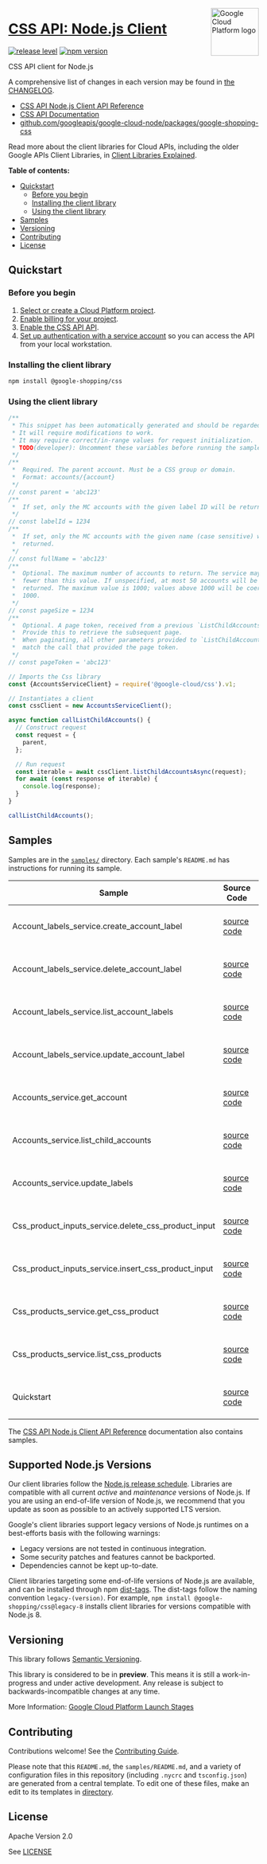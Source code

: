 [//]: # "This README.md file is auto-generated, all changes to this file will be lost."
[//]: # "To regenerate it, use `python -m synthtool`."
<img src="https://avatars2.githubusercontent.com/u/2810941?v=3&s=96" alt="Google Cloud Platform logo" title="Google Cloud Platform" align="right" height="96" width="96"/>

# [CSS API: Node.js Client](https://github.com/googleapis/google-cloud-node/tree/main/packages/google-shopping-css)

[![release level](https://img.shields.io/badge/release%20level-preview-yellow.svg?style=flat)](https://cloud.google.com/terms/launch-stages)
[![npm version](https://img.shields.io/npm/v/@google-shopping/css.svg)](https://www.npmjs.org/package/@google-shopping/css)




CSS API client for Node.js


A comprehensive list of changes in each version may be found in
[the CHANGELOG](https://github.com/googleapis/google-cloud-node/tree/main/packages/google-shopping-css/CHANGELOG.md).

* [CSS API Node.js Client API Reference][client-docs]
* [CSS API Documentation][product-docs]
* [github.com/googleapis/google-cloud-node/packages/google-shopping-css](https://github.com/googleapis/google-cloud-node/tree/main/packages/google-shopping-css)

Read more about the client libraries for Cloud APIs, including the older
Google APIs Client Libraries, in [Client Libraries Explained][explained].

[explained]: https://cloud.google.com/apis/docs/client-libraries-explained

**Table of contents:**


* [Quickstart](#quickstart)
  * [Before you begin](#before-you-begin)
  * [Installing the client library](#installing-the-client-library)
  * [Using the client library](#using-the-client-library)
* [Samples](#samples)
* [Versioning](#versioning)
* [Contributing](#contributing)
* [License](#license)

## Quickstart

### Before you begin

1.  [Select or create a Cloud Platform project][projects].
1.  [Enable billing for your project][billing].
1.  [Enable the CSS API API][enable_api].
1.  [Set up authentication with a service account][auth] so you can access the
    API from your local workstation.

### Installing the client library

```bash
npm install @google-shopping/css
```


### Using the client library

```javascript
/**
 * This snippet has been automatically generated and should be regarded as a code template only.
 * It will require modifications to work.
 * It may require correct/in-range values for request initialization.
 * TODO(developer): Uncomment these variables before running the sample.
 */
/**
 *  Required. The parent account. Must be a CSS group or domain.
 *  Format: accounts/{account}
 */
// const parent = 'abc123'
/**
 *  If set, only the MC accounts with the given label ID will be returned.
 */
// const labelId = 1234
/**
 *  If set, only the MC accounts with the given name (case sensitive) will be
 *  returned.
 */
// const fullName = 'abc123'
/**
 *  Optional. The maximum number of accounts to return. The service may return
 *  fewer than this value. If unspecified, at most 50 accounts will be
 *  returned. The maximum value is 1000; values above 1000 will be coerced to
 *  1000.
 */
// const pageSize = 1234
/**
 *  Optional. A page token, received from a previous `ListChildAccounts` call.
 *  Provide this to retrieve the subsequent page.
 *  When paginating, all other parameters provided to `ListChildAccounts` must
 *  match the call that provided the page token.
 */
// const pageToken = 'abc123'

// Imports the Css library
const {AccountsServiceClient} = require('@google-cloud/css').v1;

// Instantiates a client
const cssClient = new AccountsServiceClient();

async function callListChildAccounts() {
  // Construct request
  const request = {
    parent,
  };

  // Run request
  const iterable = await cssClient.listChildAccountsAsync(request);
  for await (const response of iterable) {
    console.log(response);
  }
}

callListChildAccounts();

```



## Samples

Samples are in the [`samples/`](https://github.com/googleapis/google-cloud-node/tree/main/packages/google-shopping-css/samples) directory. Each sample's `README.md` has instructions for running its sample.

| Sample                      | Source Code                       | Try it |
| --------------------------- | --------------------------------- | ------ |
| Account_labels_service.create_account_label | [source code](https://github.com/googleapis/google-cloud-node/blob/main/packages/google-shopping-css/samples/generated/v1/account_labels_service.create_account_label.js) | [![Open in Cloud Shell][shell_img]](https://console.cloud.google.com/cloudshell/open?git_repo=https://github.com/googleapis/google-cloud-node&page=editor&open_in_editor=packages/google-shopping-css/samples/generated/v1/account_labels_service.create_account_label.js,packages/google-shopping-css/samples/README.md) |
| Account_labels_service.delete_account_label | [source code](https://github.com/googleapis/google-cloud-node/blob/main/packages/google-shopping-css/samples/generated/v1/account_labels_service.delete_account_label.js) | [![Open in Cloud Shell][shell_img]](https://console.cloud.google.com/cloudshell/open?git_repo=https://github.com/googleapis/google-cloud-node&page=editor&open_in_editor=packages/google-shopping-css/samples/generated/v1/account_labels_service.delete_account_label.js,packages/google-shopping-css/samples/README.md) |
| Account_labels_service.list_account_labels | [source code](https://github.com/googleapis/google-cloud-node/blob/main/packages/google-shopping-css/samples/generated/v1/account_labels_service.list_account_labels.js) | [![Open in Cloud Shell][shell_img]](https://console.cloud.google.com/cloudshell/open?git_repo=https://github.com/googleapis/google-cloud-node&page=editor&open_in_editor=packages/google-shopping-css/samples/generated/v1/account_labels_service.list_account_labels.js,packages/google-shopping-css/samples/README.md) |
| Account_labels_service.update_account_label | [source code](https://github.com/googleapis/google-cloud-node/blob/main/packages/google-shopping-css/samples/generated/v1/account_labels_service.update_account_label.js) | [![Open in Cloud Shell][shell_img]](https://console.cloud.google.com/cloudshell/open?git_repo=https://github.com/googleapis/google-cloud-node&page=editor&open_in_editor=packages/google-shopping-css/samples/generated/v1/account_labels_service.update_account_label.js,packages/google-shopping-css/samples/README.md) |
| Accounts_service.get_account | [source code](https://github.com/googleapis/google-cloud-node/blob/main/packages/google-shopping-css/samples/generated/v1/accounts_service.get_account.js) | [![Open in Cloud Shell][shell_img]](https://console.cloud.google.com/cloudshell/open?git_repo=https://github.com/googleapis/google-cloud-node&page=editor&open_in_editor=packages/google-shopping-css/samples/generated/v1/accounts_service.get_account.js,packages/google-shopping-css/samples/README.md) |
| Accounts_service.list_child_accounts | [source code](https://github.com/googleapis/google-cloud-node/blob/main/packages/google-shopping-css/samples/generated/v1/accounts_service.list_child_accounts.js) | [![Open in Cloud Shell][shell_img]](https://console.cloud.google.com/cloudshell/open?git_repo=https://github.com/googleapis/google-cloud-node&page=editor&open_in_editor=packages/google-shopping-css/samples/generated/v1/accounts_service.list_child_accounts.js,packages/google-shopping-css/samples/README.md) |
| Accounts_service.update_labels | [source code](https://github.com/googleapis/google-cloud-node/blob/main/packages/google-shopping-css/samples/generated/v1/accounts_service.update_labels.js) | [![Open in Cloud Shell][shell_img]](https://console.cloud.google.com/cloudshell/open?git_repo=https://github.com/googleapis/google-cloud-node&page=editor&open_in_editor=packages/google-shopping-css/samples/generated/v1/accounts_service.update_labels.js,packages/google-shopping-css/samples/README.md) |
| Css_product_inputs_service.delete_css_product_input | [source code](https://github.com/googleapis/google-cloud-node/blob/main/packages/google-shopping-css/samples/generated/v1/css_product_inputs_service.delete_css_product_input.js) | [![Open in Cloud Shell][shell_img]](https://console.cloud.google.com/cloudshell/open?git_repo=https://github.com/googleapis/google-cloud-node&page=editor&open_in_editor=packages/google-shopping-css/samples/generated/v1/css_product_inputs_service.delete_css_product_input.js,packages/google-shopping-css/samples/README.md) |
| Css_product_inputs_service.insert_css_product_input | [source code](https://github.com/googleapis/google-cloud-node/blob/main/packages/google-shopping-css/samples/generated/v1/css_product_inputs_service.insert_css_product_input.js) | [![Open in Cloud Shell][shell_img]](https://console.cloud.google.com/cloudshell/open?git_repo=https://github.com/googleapis/google-cloud-node&page=editor&open_in_editor=packages/google-shopping-css/samples/generated/v1/css_product_inputs_service.insert_css_product_input.js,packages/google-shopping-css/samples/README.md) |
| Css_products_service.get_css_product | [source code](https://github.com/googleapis/google-cloud-node/blob/main/packages/google-shopping-css/samples/generated/v1/css_products_service.get_css_product.js) | [![Open in Cloud Shell][shell_img]](https://console.cloud.google.com/cloudshell/open?git_repo=https://github.com/googleapis/google-cloud-node&page=editor&open_in_editor=packages/google-shopping-css/samples/generated/v1/css_products_service.get_css_product.js,packages/google-shopping-css/samples/README.md) |
| Css_products_service.list_css_products | [source code](https://github.com/googleapis/google-cloud-node/blob/main/packages/google-shopping-css/samples/generated/v1/css_products_service.list_css_products.js) | [![Open in Cloud Shell][shell_img]](https://console.cloud.google.com/cloudshell/open?git_repo=https://github.com/googleapis/google-cloud-node&page=editor&open_in_editor=packages/google-shopping-css/samples/generated/v1/css_products_service.list_css_products.js,packages/google-shopping-css/samples/README.md) |
| Quickstart | [source code](https://github.com/googleapis/google-cloud-node/blob/main/packages/google-shopping-css/samples/quickstart.js) | [![Open in Cloud Shell][shell_img]](https://console.cloud.google.com/cloudshell/open?git_repo=https://github.com/googleapis/google-cloud-node&page=editor&open_in_editor=packages/google-shopping-css/samples/quickstart.js,packages/google-shopping-css/samples/README.md) |



The [CSS API Node.js Client API Reference][client-docs] documentation
also contains samples.

## Supported Node.js Versions

Our client libraries follow the [Node.js release schedule](https://github.com/nodejs/release#release-schedule).
Libraries are compatible with all current _active_ and _maintenance_ versions of
Node.js.
If you are using an end-of-life version of Node.js, we recommend that you update
as soon as possible to an actively supported LTS version.

Google's client libraries support legacy versions of Node.js runtimes on a
best-efforts basis with the following warnings:

* Legacy versions are not tested in continuous integration.
* Some security patches and features cannot be backported.
* Dependencies cannot be kept up-to-date.

Client libraries targeting some end-of-life versions of Node.js are available, and
can be installed through npm [dist-tags](https://docs.npmjs.com/cli/dist-tag).
The dist-tags follow the naming convention `legacy-(version)`.
For example, `npm install @google-shopping/css@legacy-8` installs client libraries
for versions compatible with Node.js 8.

## Versioning

This library follows [Semantic Versioning](http://semver.org/).







This library is considered to be in **preview**. This means it is still a
work-in-progress and under active development. Any release is subject to
backwards-incompatible changes at any time.


More Information: [Google Cloud Platform Launch Stages][launch_stages]

[launch_stages]: https://cloud.google.com/terms/launch-stages

## Contributing

Contributions welcome! See the [Contributing Guide](https://github.com/googleapis/google-cloud-node/blob/main/CONTRIBUTING.md).

Please note that this `README.md`, the `samples/README.md`,
and a variety of configuration files in this repository (including `.nycrc` and `tsconfig.json`)
are generated from a central template. To edit one of these files, make an edit
to its templates in
[directory](https://github.com/googleapis/synthtool).

## License

Apache Version 2.0

See [LICENSE](https://github.com/googleapis/google-cloud-node/blob/main/LICENSE)

[client-docs]: https://cloud.google.com/nodejs/docs/reference/css/latest
[product-docs]: https://developers.google.com/comparison-shopping-services/api
[shell_img]: https://gstatic.com/cloudssh/images/open-btn.png
[projects]: https://console.cloud.google.com/project
[billing]: https://support.google.com/cloud/answer/6293499#enable-billing
[enable_api]: https://console.cloud.google.com/flows/enableapi?apiid=css.googleapis.com
[auth]: https://cloud.google.com/docs/authentication/getting-started
